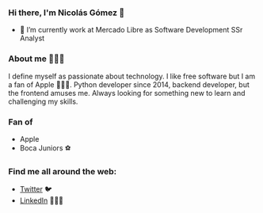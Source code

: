 ### Hi there, I'm Nicolás Gómez 👋

- 🔭 I’m currently work at Mercado Libre as Software Development SSr Analyst
<!--
**nicogomez/nicogomez** is a ✨ _special_ ✨ repository because its `README.md` (this file) appears on your GitHub profile.

Here are some ideas to get you started:

- 🔭 I’m currently working on ...
- 🌱 I’m currently learning ...
- 👯 I’m looking to collaborate on ...
- 🤔 I’m looking for help with ...
- 💬 Ask me about ...
- 📫 How to reach me: ...
- 😄 Pronouns: ...
- ⚡ Fun fact: ...
-->

### About me 🙋🏻‍♂️
I define myself as passionate about technology. I like free software but I am a fan of Apple 👨🏻‍💻. Python developer since 2014, backend developer, but the frontend amuses me. Always looking for something new to learn and challenging my skills.

### Fan of
- Apple
- Boca Juniors ⚽️

### Find me all around the web:

- [Twitter](http://twitter.com/nikopython) :bird:
- [LinkedIn](http://linkedin.com/in/nico-gomez) 👨🏻‍💻
